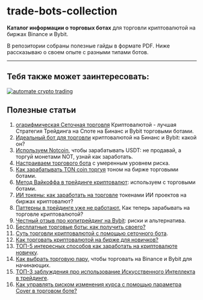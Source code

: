 # trade-bots-collection
**Каталог информации о торговых ботах** для торговли криптовалютой на биржах Binance и Bybit.

В репозитории собраны полезные гайды в формате PDF. Ниже рассказываю о своем опыте с разными типами ботов.

---

## Тебя также может заинтересовать:

[![automate crypto trading](https://github.com/Sagleft/Sagleft/blob/master/github_banner_2.png?raw=true)](https://t.me/get_matrixbot?start=github_org)

## Полезные статьи
1. [огарифмическая Сеточная торговля](https://dzen.ru/a/Zm9T8nL_6yadGXPX?share_to=link) Криптовалютой - лучшая Стратегия Трейдинга на Споте на Бинанс и Bybit торговыми ботами.
2. [Идеальный бот для торговли](https://dzen.ru/a/Zlm-QAaVZAjQgPJs?share_to=link) криптовалютой на Бинанс и Bybit: какой он?
3. [Используем Notcoin](https://dzen.ru/a/ZlGiUTBBSlv5XnhA?share_to=link), чтобы зарабатывать USDT: не продавай, а торгуй монетами NOT, узнай как заработать.
4. [Настраиваем торгового бота](https://dzen.ru/a/ZkxmQ4wPOBoHJeji?share_to=link) с умеренным уровнем риска.
5. [Как зарабатывать TON coin торгуя](https://dzen.ru/a/ZjUMgCtZvDRFMs4v?share_to=link) тоном на бирже торговыми ботами.
6. [Метод Вайкоффа в трейдинге криптовалют](https://dzen.ru/a/ZiTBvfut0nvvXeZ9?share_to=link): используем с торговыми ботами.
7. [ИИ токены: как заработать на торговле](https://dzen.ru/a/ZiIlIWRM2zav98IN?share_to=link) токенами ИИ проектов на биржах криптовалют?
8. [Паттерны в трейдинге уже не работают.](https://dzen.ru/a/Zg_FLBGXBhYrdZER?share_to=link) Как теперь зарабывать на торговле криптовалютой?
9. [Честный отзыв про копитрейдинг на Bybit](https://dzen.ru/a/ZfV1HY4iVmrGbCOy?share_to=link): риски и альтернатива.
10. [Бесплатные торговые боты: как получить своего?](https://dzen.ru/a/Zdssb1aa7nu0MNQv?share_to=link)
11. [Суть торговли криптовалютой с помощью сеточного бота](https://dzen.ru/a/ZdtEclBRjmyX_k_C?share_to=link).
12. [Как торговать криптовалютой на бирже для новичков?](https://dzen.ru/a/Zds3lYhLEDJ26-5X?share_to=link)
13. [ТОП-5 интересных способов как заработать на криптовалюте новичку](https://dzen.ru/a/Zdseqlo4KDs2FJDK?share_to=link).
14. [Как выбрать торговую пару](https://dzen.ru/a/ZcTiOEwtFS9mChD9?share_to=link), чтобы торговать на Binance и Bybit для начинающих.
15. [ТОП-3 заблуждения про использование Искусственного Интеллекта в трейдинге](https://dzen.ru/a/ZRMRLR1vxnwJSNBr?share_to=link).
16. [Как управлять риском изменения курса с помощью параметра Cover в торговом боте?](https://dzen.ru/a/ZT9gMx_4ikVqsbvc?share_to=link)

